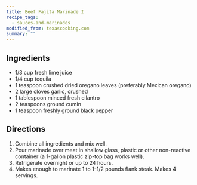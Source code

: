 ```yaml
---
title: Beef Fajita Marinade I
recipe_tags:
  - sauces-and-marinades
modified_from: texascooking.com
summary: ""
---
```

## Ingredients

-   1/3 cup fresh lime juice
-   1/4 cup tequila
-   1 teaspoon crushed dried oregano leaves (preferably Mexican oregano)
-   2 large cloves garlic, crushed
-   1 tablespoon minced fresh cilantro
-   2 teaspoons ground cumin
-   1 teaspoon freshly ground black pepper

## Directions

1.  Combine all ingredients and mix well.
2.  Pour marinade over meat in shallow glass, plastic or other non-reactive container (a 1-gallon plastic zip-top bag works well).
3.  Refrigerate overnight or up to 24 hours.
4.  Makes enough to marinate 1 to 1-1/2 pounds flank steak. Makes 4 servings.
